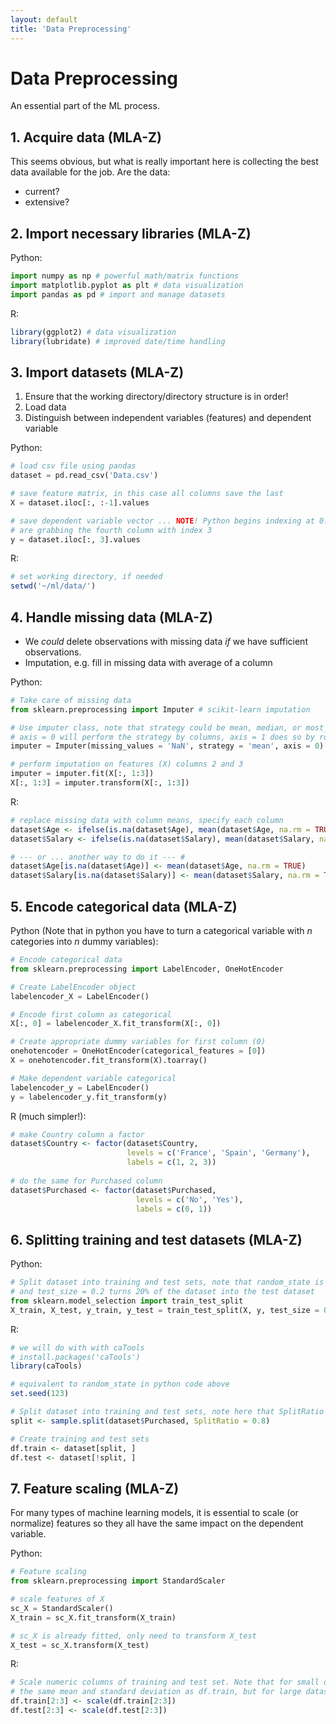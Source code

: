 ```yaml
---
layout: default
title: 'Data Preprocessing'
---
```


# Data Preprocessing

An essential part of the ML process.

## 1. Acquire data (MLA-Z)
This seems obvious, but what is really important here is collecting the best data available for the job. Are the data:
* current?
* extensive?

## 2. Import necessary libraries (MLA-Z)
Python:
```python
import numpy as np # powerful math/matrix functions
import matplotlib.pyplot as plt # data visualization
import pandas as pd # import and manage datasets
```
R:
```R
library(ggplot2) # data visualization
library(lubridate) # improved date/time handling
```

## 3. Import datasets (MLA-Z)
1. Ensure that the working directory/directory structure is in order!
2. Load data
3. Distinguish between independent variables (features) and dependent variable

Python:
```python
# load csv file using pandas
dataset = pd.read_csv('Data.csv')

# save feature matrix, in this case all columns save the last
X = dataset.iloc[:, :-1].values 

# save dependent variable vector ... NOTE! Python begins indexing at 0! So here we
# are grabbing the fourth column with index 3
y = dataset.iloc[:, 3].values
```

R:
```R
# set working directory, if needed
setwd('~/ml/data/')
```

## 4. Handle missing data (MLA-Z)
* We *could* delete observations with missing data *if* we have sufficient observations.
* Imputation, e.g. fill in missing data with average of a column

Python:
```python
# Take care of missing data
from sklearn.preprocessing import Imputer # scikit-learn imputation

# Use imputer class, note that strategy could be mean, median, or most_frequent
# axis = 0 will perform the strategy by columns, axis = 1 does so by rows.
imputer = Imputer(missing_values = 'NaN', strategy = 'mean', axis = 0)

# perform imputation on features (X) columns 2 and 3
imputer = imputer.fit(X[:, 1:3])
X[:, 1:3] = imputer.transform(X[:, 1:3])
```

R:
```R
# replace missing data with column means, specify each column
dataset$Age <- ifelse(is.na(dataset$Age), mean(dataset$Age, na.rm = TRUE), dataset$Age)
dataset$Salary <- ifelse(is.na(dataset$Salary), mean(dataset$Salary, na.rm = TRUE), dataset$Salary)

# --- or ... another way to do it --- #
dataset$Age[is.na(dataset$Age)] <- mean(dataset$Age, na.rm = TRUE)
dataset$Salary[is.na(dataset$Salary)] <- mean(dataset$Salary, na.rm = TRUE)
```

## 5. Encode categorical data (MLA-Z)
Python (Note that in python you have to turn a categorical variable with *n* categories into *n* dummy variables):
```python
# Encode categorical data
from sklearn.preprocessing import LabelEncoder, OneHotEncoder

# Create LabelEncoder object
labelencoder_X = LabelEncoder()

# Encode first column as categorical
X[:, 0] = labelencoder_X.fit_transform(X[:, 0])

# Create appropriate dummy variables for first column (0)
onehotencoder = OneHotEncoder(categorical_features = [0])
X = onehotencoder.fit_transform(X).toarray()

# Make dependent variable categorical
labelencoder_y = LabelEncoder()
y = labelencoder_y.fit_transform(y)
```

R (much simpler!):
```R
# make Country column a factor
dataset$Country <- factor(dataset$Country, 
                          levels = c('France', 'Spain', 'Germany'),
                          labels = c(1, 2, 3))
                          
# do the same for Purchased column
dataset$Purchased <- factor(dataset$Purchased, 
                            levels = c('No', 'Yes'),
                            labels = c(0, 1))
```

## 6. Splitting training and test datasets (MLA-Z)
Python:
```python
# Split dataset into training and test sets, note that random_state is the python equivalent to R's set.seed(), 
# and test_size = 0.2 turns 20% of the dataset into the test dataset
from sklearn.model_selection import train_test_split
X_train, X_test, y_train, y_test = train_test_split(X, y, test_size = 0.2, random_state = 0)
```

R:
```R
# we will do with with caTools
# install.packages('caTools')
library(caTools)

# equivalent to random_state in python code above
set.seed(123)

# Split dataset into training and test sets, note here that SplitRatio is for size of the training set
split <- sample.split(dataset$Purchased, SplitRatio = 0.8)

# Create training and test sets
df.train <- dataset[split, ]
df.test <- dataset[!split, ]
```

## 7. Feature scaling (MLA-Z)
For many types of machine learning models, it is essential to scale (or normalize) features so they all have the same impact on the dependent variable.

Python:
```python
# Feature scaling
from sklearn.preprocessing import StandardScaler

# scale features of X
sc_X = StandardScaler()
X_train = sc_X.fit_transform(X_train)

# sc_X is already fitted, only need to transform X_test
X_test = sc_X.transform(X_test)
```

R:
```R
# Scale numeric columns of training and test set. Note that for small datasets we would want to scale df.test with
# the same mean and standard deviation as df.train, but for large datasets this shouldn't be an issue
df.train[2:3] <- scale(df.train[2:3])
df.test[2:3] <- scale(df.test[2:3])
```
